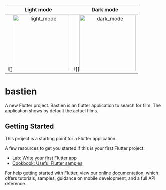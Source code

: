 Light mode                 |  Dark mode
:-------------------------:|:-------------------------:
![]<img width="180" alt="light_mode" src="https://user-images.githubusercontent.com/5827256/118118605-723aa880-b3ed-11eb-910d-df02c48c83de.png"> |  ![]<img width="180" alt="dark_mode" src="https://user-images.githubusercontent.com/5827256/118118716-94342b00-b3ed-11eb-93ed-a021d67d3235.png">



# bastien

A new Flutter project.
Bastien is an flutter application to search for film. The application shows by default the actuel films.

## Getting Started

This project is a starting point for a Flutter application.

A few resources to get you started if this is your first Flutter project:

- [Lab: Write your first Flutter app](https://flutter.dev/docs/get-started/codelab)
- [Cookbook: Useful Flutter samples](https://flutter.dev/docs/cookbook)

For help getting started with Flutter, view our
[online documentation](https://flutter.dev/docs), which offers tutorials,
samples, guidance on mobile development, and a full API reference.
